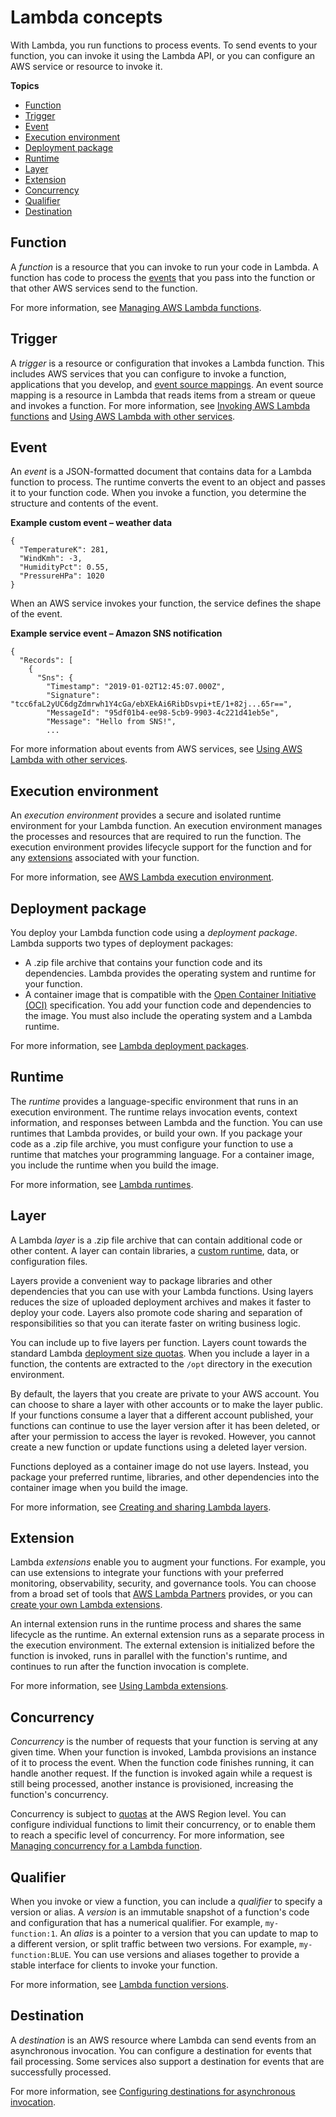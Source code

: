 # Lambda concepts<a name="gettingstarted-concepts"></a>

With Lambda, you run functions to process events\. To send events to your function, you can invoke it using the Lambda API, or you can configure an AWS service or resource to invoke it\.

**Topics**
+ [Function](#gettingstarted-concepts-function)
+ [Trigger](#gettingstarted-concepts-trigger)
+ [Event](#gettingstarted-concepts-event)
+ [Execution environment](#gettingstarted-concepts-ee)
+ [Deployment package](#gettingstarted-concepts-dp)
+ [Runtime](#gettingstarted-concepts-runtime)
+ [Layer](#gettingstarted-concepts-layer)
+ [Extension](#gettingstarted-concepts-extensions)
+ [Concurrency](#gettingstarted-concepts-concurrency)
+ [Qualifier](#gettingstarted-concepts-qualifier)
+ [Destination](#gettingstarted-concepts-destinations)

## Function<a name="gettingstarted-concepts-function"></a>

A *function* is a resource that you can invoke to run your code in Lambda\. A function has code to process the [events](#gettingstarted-concepts-event) that you pass into the function or that other AWS services send to the function\.

For more information, see [Managing AWS Lambda functions](lambda-functions.md)\.

## Trigger<a name="gettingstarted-concepts-trigger"></a>

A *trigger* is a resource or configuration that invokes a Lambda function\. This includes AWS services that you can configure to invoke a function, applications that you develop, and [event source mappings](invocation-eventsourcemapping.md)\. An event source mapping is a resource in Lambda that reads items from a stream or queue and invokes a function\. For more information, see [Invoking AWS Lambda functions](lambda-invocation.md) and [Using AWS Lambda with other services](lambda-services.md)\.

## Event<a name="gettingstarted-concepts-event"></a>

An *event* is a JSON\-formatted document that contains data for a Lambda function to process\. The runtime converts the event to an object and passes it to your function code\. When you invoke a function, you determine the structure and contents of the event\.

**Example custom event – weather data**  

```
{
  "TemperatureK": 281,
  "WindKmh": -3,
  "HumidityPct": 0.55,
  "PressureHPa": 1020
}
```

When an AWS service invokes your function, the service defines the shape of the event\.

**Example service event – Amazon SNS notification**  

```
{
  "Records": [
    {
      "Sns": {
        "Timestamp": "2019-01-02T12:45:07.000Z",
        "Signature": "tcc6faL2yUC6dgZdmrwh1Y4cGa/ebXEkAi6RibDsvpi+tE/1+82j...65r==",
        "MessageId": "95df01b4-ee98-5cb9-9903-4c221d41eb5e",
        "Message": "Hello from SNS!",
        ...
```

For more information about events from AWS services, see [Using AWS Lambda with other services](lambda-services.md)\.

## Execution environment<a name="gettingstarted-concepts-ee"></a>

An *execution environment* provides a secure and isolated runtime environment for your Lambda function\. An execution environment manages the processes and resources that are required to run the function\. The execution environment provides lifecycle support for the function and for any [extensions](#gettingstarted-concepts-extensions) associated with your function\.

For more information, see [AWS Lambda execution environment](runtimes-context.md)\.

## Deployment package<a name="gettingstarted-concepts-dp"></a>

You deploy your Lambda function code using a *deployment package*\. Lambda supports two types of deployment packages:
+ A \.zip file archive that contains your function code and its dependencies\. Lambda provides the operating system and runtime for your function\.
+ A container image that is compatible with the [Open Container Initiative \(OCI\)](https://opencontainers.org/) specification\. You add your function code and dependencies to the image\. You must also include the operating system and a Lambda runtime\.

For more information, see [Lambda deployment packages](gettingstarted-package.md)\.

## Runtime<a name="gettingstarted-concepts-runtime"></a>

The *runtime* provides a language\-specific environment that runs in an execution environment\. The runtime relays invocation events, context information, and responses between Lambda and the function\. You can use runtimes that Lambda provides, or build your own\. If you package your code as a \.zip file archive, you must configure your function to use a runtime that matches your programming language\. For a container image, you include the runtime when you build the image\.

For more information, see [Lambda runtimes](lambda-runtimes.md)\.

## Layer<a name="gettingstarted-concepts-layer"></a>

A Lambda *layer* is a \.zip file archive that can contain additional code or other content\. A layer can contain libraries, a [custom runtime](runtimes-custom.md), data, or configuration files\.

Layers provide a convenient way to package libraries and other dependencies that you can use with your Lambda functions\. Using layers reduces the size of uploaded deployment archives and makes it faster to deploy your code\. Layers also promote code sharing and separation of responsibilities so that you can iterate faster on writing business logic\.

You can include up to five layers per function\. Layers count towards the standard Lambda [deployment size quotas](gettingstarted-limits.md)\. When you include a layer in a function, the contents are extracted to the `/opt` directory in the execution environment\.

By default, the layers that you create are private to your AWS account\. You can choose to share a layer with other accounts or to make the layer public\. If your functions consume a layer that a different account published, your functions can continue to use the layer version after it has been deleted, or after your permission to access the layer is revoked\. However, you cannot create a new function or update functions using a deleted layer version\.

Functions deployed as a container image do not use layers\. Instead, you package your preferred runtime, libraries, and other dependencies into the container image when you build the image\.

For more information, see [Creating and sharing Lambda layers](configuration-layers.md)\.

## Extension<a name="gettingstarted-concepts-extensions"></a>

Lambda *extensions* enable you to augment your functions\. For example, you can use extensions to integrate your functions with your preferred monitoring, observability, security, and governance tools\. You can choose from a broad set of tools that [AWS Lambda Partners](http://aws.amazon.com/lambda/partners/) provides, or you can [create your own Lambda extensions](runtimes-extensions-api.md)\.

An internal extension runs in the runtime process and shares the same lifecycle as the runtime\. An external extension runs as a separate process in the execution environment\. The external extension is initialized before the function is invoked, runs in parallel with the function's runtime, and continues to run after the function invocation is complete\.

For more information, see [Using Lambda extensions](using-extensions.md)\.

## Concurrency<a name="gettingstarted-concepts-concurrency"></a>

*Concurrency* is the number of requests that your function is serving at any given time\. When your function is invoked, Lambda provisions an instance of it to process the event\. When the function code finishes running, it can handle another request\. If the function is invoked again while a request is still being processed, another instance is provisioned, increasing the function's concurrency\.

Concurrency is subject to [quotas](gettingstarted-limits.md) at the AWS Region level\. You can configure individual functions to limit their concurrency, or to enable them to reach a specific level of concurrency\. For more information, see [Managing concurrency for a Lambda function](configuration-concurrency.md)\.

## Qualifier<a name="gettingstarted-concepts-qualifier"></a>

When you invoke or view a function, you can include a *qualifier* to specify a version or alias\. A *version* is an immutable snapshot of a function's code and configuration that has a numerical qualifier\. For example, `my-function:1`\. An *alias* is a pointer to a version that you can update to map to a different version, or split traffic between two versions\. For example, `my-function:BLUE`\. You can use versions and aliases together to provide a stable interface for clients to invoke your function\.

For more information, see [Lambda function versions](configuration-versions.md)\.

## Destination<a name="gettingstarted-concepts-destinations"></a>

A *destination* is an AWS resource where Lambda can send events from an asynchronous invocation\. You can configure a destination for events that fail processing\. Some services also support a destination for events that are successfully processed\.

For more information, see [Configuring destinations for asynchronous invocation](invocation-async.md#invocation-async-destinations)\.
